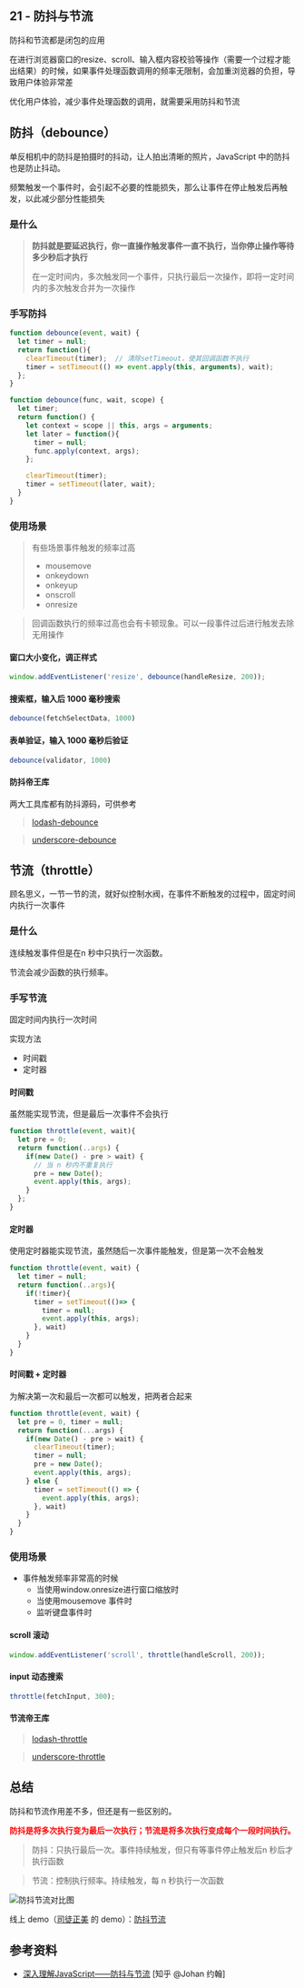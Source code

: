 ## 21 - 防抖与节流

防抖和节流都是闭包的应用

在进行浏览器窗口的resize、scroll、输入框内容校验等操作（需要一个过程才能出结果）的时候，如果事件处理函数调用的频率无限制，会加重浏览器的负担，导致用户体验非常差

优化用户体验，减少事件处理函数的调用，就需要采用防抖和节流

## 防抖（debounce）

单反相机中的防抖是拍摄时的抖动，让人拍出清晰的照片，JavaScript 中的防抖也是防止抖动。

频繁触发一个事件时，会引起不必要的性能损失，那么让事件在停止触发后再触发，以此减少部分性能损失

### 是什么

> **防抖就是要延迟执行，你一直操作触发事件一直不执行，当你停止操作等待多少秒后才执行**
>
> 在一定时间内，多次触发同一个事件，只执行最后一次操作，即将一定时间内的多次触发合并为一次操作

### 手写防抖

```javascript
function debounce(event, wait) {
  let timer = null;
  return function(){
    clearTimeout(timer);  // 清除setTimeout，使其回调函数不执行
    timer = setTimeout(() => event.apply(this, arguments), wait);
  };
}
```

```javascript
function debounce(func, wait, scope) {
  let timer;
  return function() {
    let context = scope || this, args = arguments;
    let later = function(){
      timer = null;
      func.apply(context, args);
    };

    clearTimeout(timer);
    timer = setTimeout(later, wait);
  }
}
```

### 使用场景

> 有些场景事件触发的频率过高
> - mousemove
> - onkeydown
> - onkeyup
> - onscroll
> - onresize

> 回调函数执行的频率过高也会有卡顿现象。可以一段事件过后进行触发去除无用操作

#### 窗口大小变化，调正样式

```javascript
window.addEventListener('resize', debounce(handleResize, 200));
```

#### 搜索框，输入后 1000 毫秒搜索

```javascript
debounce(fetchSelectData, 1000)
```

#### 表单验证，输入 1000 毫秒后验证

```javascript
debounce(validator, 1000)
```

#### 防抖帝王库

两大工具库都有防抖源码，可供参考

> [lodash-debounce](https://github.com/lodash/lodash/blob/main/src/debounce.ts) 

> [underscore-debounce](https://github.com/jashkenas/underscore/blob/master/modules/debounce.js)

## 节流（throttle）

顾名思义，一节一节的流，就好似控制水阀，在事件不断触发的过程中，固定时间内执行一次事件

### 是什么

连续触发事件但是在n 秒中只执行一次函数。

节流会减少函数的执行频率。

### 手写节流

固定时间内执行一次时间

实现方法
- 时间戳
- 定时器

#### 时间戳

虽然能实现节流，但是最后一次事件不会执行

```javascript
function throttle(event, wait){
  let pre = 0;
  return function(..args) {
    if(new Date() - pre > wait) {
      // 当 n 秒内不重复执行
      pre = new Date();
      event.apply(this, args);
    }
  };
}
```


#### 定时器

使用定时器能实现节流，虽然随后一次事件能触发，但是第一次不会触发

```javascript
function throttle(event, wait) {
  let timer = null;
  return function(..args){
    if(!timer){
      timer = setTimeout(()=> {
        timer = null;
        event.apply(this, args);
      }, wait)
    }
  }
}
```

#### 时间戳 + 定时器

为解决第一次和最后一次都可以触发，把两者合起来

```javascript
function throttle(event, wait) {
  let pre = 0, timer = null;
  return function(...args) {
    if(new Date() - pre > wait) {
      clearTimeout(timer);
      timer = null;
      pre = new Date();
      event.apply(this, args);
    } else {
      timer = setTimeout(() => {
        event.apply(this, args);
      }, wait)
    }
  }
}
```

### 使用场景

- 事件触发频率非常高的时候
  - 当使用window.onresize进行窗口缩放时
  - 当使用mousemove 事件时
  - 监听键盘事件时

#### scroll 滚动

```javascript
window.addEventListener('scroll', throttle(handleScroll, 200));
```

#### input 动态搜索

```javascript
throttle(fetchInput, 300);
```

#### 节流帝王库

> [lodash-throttle](https://github.com/lodash/lodash/blob/main/src/throttle.ts) 

> [underscore-throttle](https://github.com/jashkenas/underscore/blob/master/modules/throttle.js)

## 总结

防抖和节流作用差不多，但还是有一些区别的。

**<font color="FF0000">防抖是将多次执行变为最后一次执行；节流是将多次执行变成每个一段时间执行。</font>**

> 防抖：只执行最后一次。事件持续触发，但只有等事件停止触发后n 秒后才执行函数

> 节流：控制执行频率。持续触发，每 n 秒执行一次函数

![防抖节流对比图](/static/WX_20231115235532.png)

线上 demo（[司徒正美](https://www.azhubaby.com/) 的 demo）：[防抖节流](https://demo.azhubaby.com/%E9%98%B2%E6%8A%96%E4%B8%8E%E8%8A%82%E6%B5%81/index.html)

## 参考资料

- [深入理解JavaScript——防抖与节流](https://zhuanlan.zhihu.com/p/575269569) [知乎 @Johan 约翰]